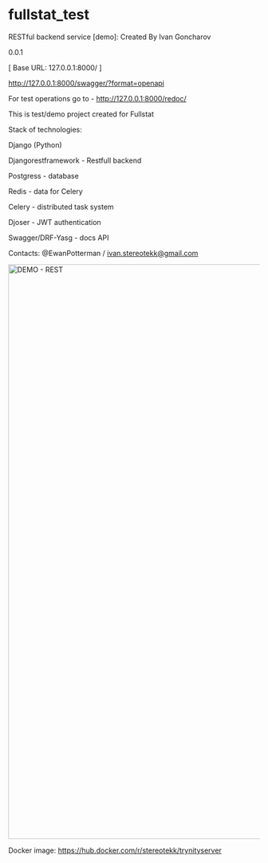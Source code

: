 # fullstat_test
RESTful backend service [demo]: Created By Ivan Goncharov

 0.0.1 

[ Base URL: 127.0.0.1:8000/ ]

http://127.0.0.1:8000/swagger/?format=openapi

For test operations go to - http://127.0.0.1:8000/redoc/

This is test/demo project created for Fullstat

Stack of technologies:

Django (Python)

Djangorestframework - Restfull backend

Postgress - database

Redis - data for Celery

Celery - distributed task system

Djoser - JWT authentication

Swagger/DRF-Yasg - docs API

Contacts: @EwanPotterman / ivan.stereotekk@gmail.com 

<img width="1153" alt="DEMO - REST" src="https://user-images.githubusercontent.com/18102432/173818148-52a54210-27e7-45a8-958c-274fc20e679a.png">






Docker image: https://hub.docker.com/r/stereotekk/trynityserver
